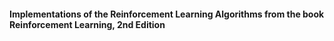 #### Implementations of the Reinforcement Learning Algorithms from the book Reinforcement Learning, 2nd Edition
